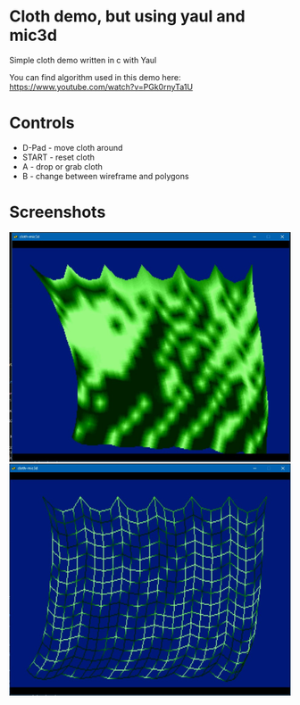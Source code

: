 # Cloth demo, but using yaul and mic3d
Simple cloth demo written in c with Yaul

You can find algorithm used in this demo here: https://www.youtube.com/watch?v=PGk0rnyTa1U

# Controls

* D-Pad - move cloth around
* START - reset cloth
* A - drop or grab cloth
* B - change between wireframe and polygons

# Screenshots

![preview1](https://github.com/ReyeMe/ClothDemo-Yaul-Saturn/blob/main/preview/cloth1.jpg?raw=true)
![preview2](https://github.com/ReyeMe/ClothDemo-Yaul-Saturn/blob/main/preview/cloth2.jpg?raw=true)